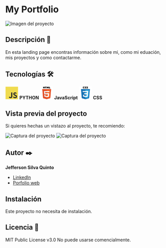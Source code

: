 # My Portfolio
![Imagen del proyecto](https://github.com/SQdeveloper/ImagesProyects/blob/main/imgPortfolio.png)

## Descripción 📑

En esta landing page encontras información sobre mi, como mi eduación, mis proyectos y como contactarme.
## Tecnologías 🛠
<!-- Iconos sacados de: https://github.com/hendrasob/badges/blob/master/README.md y https://github.com/alexandresanlim/Badges4-README.md-Profile -->
<p><img width="40" src="https://raw.githubusercontent.com/devicons/devicon/master/icons/javascript/javascript-original.svg"/>
<b>PYTHON</b>
<img width="40" src="https://raw.githubusercontent.com/devicons/devicon/master/icons/html5/html5-original-wordmark.svg"/>
<b>JavaScript</b>
<img width="40" src="https://raw.githubusercontent.com/devicons/devicon/master/icons/css3/css3-original-wordmark.svg"/>
<b>CSS</b>
</p>

## Vista previa del proyecto
Si quieres hechas un vistazo al proyecto, te recomiendo:

![Captura del proyecto](https://github.com/SQdeveloper/ImagesProyects/blob/main/seccion1.png)
![Captura del proyecto](https://github.com/SQdeveloper/ImagesProyects/blob/main/seccion2.png)

## Autor ✒️
**Jefferson Silva Quinto**

* [LinkedIn](https://www.linkedin.com/in/sqdeveloper/)
* [Porfolio web](https://sqdeveloper.github.io/MyPortfolio)

## Instalación 
Este proyecto no necesita de instalación.
  
## Licencia 📄
MIT Public License v3.0
No puede usarse comencialmente.
